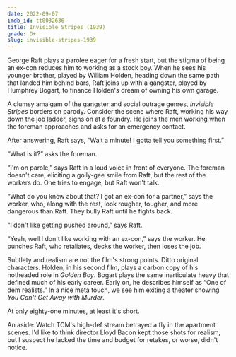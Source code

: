 ```yaml
---
date: 2022-09-07
imdb_id: tt0032636
title: Invisible Stripes (1939)
grade: D+
slug: invisible-stripes-1939
---
```


George Raft plays a parolee eager for a fresh start, but the stigma of being an ex-con reduces him to working as a stock boy. When he sees his younger brother, played by William Holden, heading down the same path that landed him behind bars, Raft joins up with a gangster, played by Humphrey Bogart, to finance Holden's dream of owning his own garage.

<!-- end -->

A clumsy amalgam of the gangster and social outrage genres, _Invisible Stripes_ borders on parody. Consider the scene where Raft, working his way down the job ladder, signs on at a foundry. He joins the men working when the foreman approaches and asks for an emergency contact.

After answering, Raft says, “Wait a minute! I gotta tell you something first.”

“What is it?” asks the foreman.

“I'm on parole,” says Raft in a loud voice in front of everyone. The foreman doesn't care, eliciting a golly-gee smile from Raft, but the rest of the workers do. One tries to engage, but Raft won't talk.

“What do you know about that? I got an ex-con for a partner,” says the worker, who, along with the rest, look rougher, tougher, and more dangerous than Raft. They bully Raft until he fights back.

“I don't like getting pushed around,” says Raft.

“Yeah, well I don't like working with an ex-con,” says the worker. He punches Raft, who retaliates, decks the worker, then loses the job.

Subtlety and realism are not the film's strong points. Ditto original characters. Holden, in his second film, plays a carbon copy of his hotheaded role in <span data-imdb-id="tt0031377">_Golden Boy_</span>. Bogart plays the same inarticulate heavy that defined much of his early career. Early on, he describes himself as “One of dem realists.” In a nice meta touch, we see him exiting a theater showing <span data-imdb-id="tt0032153">_You Can't Get Away with Murder_</span>.

At only eighty-one minutes, at least it's short.

An aside: Watch TCM's high-def stream betrayed a fly in the apartment scenes. I'd like to think director Lloyd Bacon kept those shots for realism, but I suspect he lacked the time and budget for retakes, or worse, didn't notice.
